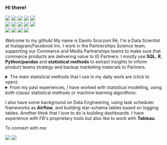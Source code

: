 ### Hi there!

<img src = "https://img.shields.io/badge/R-code-blue" /> <img src = "https://img.shields.io/badge/R-studio-blue" /> <img src = "https://img.shields.io/badge/R-dplyr-blue" /> <img src = "https://img.shields.io/badge/R-ggplot2-blue" /> <img src = "https://img.shields.io/badge/R-caret-blue" /> <br /> <img src = "https://img.shields.io/badge/Python-airflow-green" /> <img src = "https://img.shields.io/badge/Python-pandas-green" /> <img src = "https://img.shields.io/badge/Python-matplotlib-green" /> <img src = "https://img.shields.io/badge/Python-flask-green" />  <img src = "https://img.shields.io/badge/Python-sqlalchemy-green" /> <br /> <img src = "https://img.shields.io/badge/Statistics-descriptive-orange" /> <img src = "https://img.shields.io/badge/Statistics-regression-orange" /> <img src = "https://img.shields.io/badge/Statistics-survival-orange" /> <img src = "https://img.shields.io/badge/Statistics-multivariate-orange" /> 

Welcome to my github! My name is Danilo Scorzoni Ré, I'm a Data Scientist at Instagram/Facebook Inc. I work in the Partnerships Science team, 
supporting our Commerce and Media Partnerships teams to make sure that commerce products are delivering value to IG Partners. I mostly use **SQL**, **R**, 
**Python/pandas** and **statistical methods** to extract insights to inform product teams strategy and backup marketing materials to Partners.

<details><summary>The main statistical methods that I use in my daily work are (click to open):</summary>

<br />

* Descriptive statistics.
* Hypothesis testing (t-test, confidence intervals, etc).
* Causal analysis with regression models.
* Linear models, generalized linear models (includes logistic regression and others).
* Survival analysis applied to churn.
* Multivariate methods such as Principal Component Analysis, k-means, hierarchical clustering, etc.
</details>

<details><summary>From my past experiences, I have worked with statistical modelling, using both classic statistical methods or machine learning algorithms:</summary>

<br />

* Logistic Regression
* Decision Trees
* Random Forests
* K-means
* Hierarchical clustering
* Kohonen Maps for Unsupervised Learning

</details>

I also have some background on Data Engineering, using task scheduler frameworks as **Airflow**, and building star-schema tables based on logging tables.
Another think that I love to do is building dashboards. I have experience with FB's proprietary tools but also like to work with **Tableau**.

To connect with me:

[<img src="https://img.shields.io/badge/twitter-%231DA1F2.svg?&style=for-the-badge&logo=twitter&logoColor=white" />](https://twitter.com/dansf86) 
[<img src="https://img.shields.io/badge/linkedin-%230077B5.svg?&style=for-the-badge&logo=linkedin&logoColor=white" />](https://www.linkedin.com/in/dscorzoni/)
